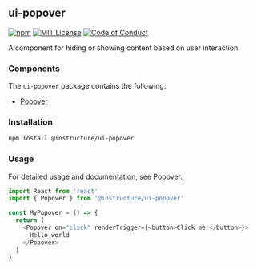 ## ui-popover

[![npm][npm]][npm-url]
[![MIT License][license-badge]][license]
[![Code of Conduct][coc-badge]][coc]

A component for hiding or showing content based on user interaction.

### Components

The `ui-popover` package contains the following:

- [Popover](Popover)

### Installation

```sh
npm install @instructure/ui-popover
```

### Usage

For detailed usage and documentation, see [Popover](Popover).

```js
import React from 'react'
import { Popover } from '@instructure/ui-popover'

const MyPopover = () => {
  return (
    <Popover on="click" renderTrigger={<button>Click me!</button>}>
      Hello world
    </Popover>
  )
}
```

[npm]: https://img.shields.io/npm/v/@instructure/ui-popover.svg
[npm-url]: https://npmjs.com/package/@instructure/ui-popover
[license-badge]: https://img.shields.io/npm/l/instructure-ui.svg?style=flat-square
[license]: https://github.com/instructure/instructure-ui/blob/master/LICENSE.md
[coc-badge]: https://img.shields.io/badge/code%20of-conduct-ff69b4.svg?style=flat-square
[coc]: https://github.com/instructure/instructure-ui/blob/master/CODE_OF_CONDUCT.md
